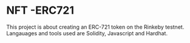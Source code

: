 # NFT -ERC721
This project is about creating an ERC-721 token on the Rinkeby testnet. Langauages and tools used are Solidity, Javascript and Hardhat.
